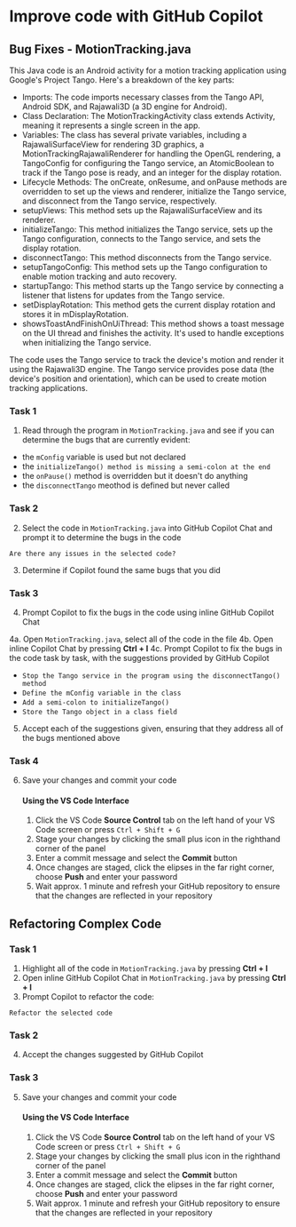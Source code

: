 # Improve code with GitHub Copilot

## Bug Fixes - MotionTracking.java

This Java code is an Android activity for a motion tracking application using Google's Project Tango. Here's a breakdown of the key parts:

- Imports: The code imports necessary classes from the Tango API, Android SDK, and Rajawali3D (a 3D engine for Android).
- Class Declaration: The MotionTrackingActivity class extends Activity, meaning it represents a single screen in the app.
- Variables: The class has several private variables, including a RajawaliSurfaceView for rendering 3D graphics, a MotionTrackingRajawaliRenderer for handling the OpenGL rendering, a TangoConfig for configuring the Tango service, an AtomicBoolean to track if the Tango pose is ready, and an integer for the display rotation.
- Lifecycle Methods: The onCreate, onResume, and onPause methods are overridden to set up the views and renderer, initialize the Tango service, and disconnect from the Tango service, respectively.
- setupViews: This method sets up the RajawaliSurfaceView and its renderer.
- initializeTango: This method initializes the Tango service, sets up the Tango configuration, connects to the Tango service, and sets the display rotation.
- disconnectTango: This method disconnects from the Tango service.
- setupTangoConfig: This method sets up the Tango configuration to enable motion tracking and auto recovery.
- startupTango: This method starts up the Tango service by connecting a listener that listens for updates from the Tango service.
- setDisplayRotation: This method gets the current display rotation and stores it in mDisplayRotation.
- showsToastAndFinishOnUiThread: This method shows a toast message on the UI thread and finishes the activity. It's used to handle exceptions when initializing the Tango service.

The code uses the Tango service to track the device's motion and render it using the Rajawali3D engine. The Tango service provides pose data (the device's position and orientation), which can be used to create motion tracking applications.

### Task 1

1. Read through the program in `MotionTracking.java` and see if you can determine the bugs that are currently evident: 

  - the `mConfig` variable is used but not declared
  - the `initializeTango() method is missing a semi-colon at the end`
  - the `onPause()` method is overridden but it doesn't do anything
  - the `disconnectTango` meothod is defined but never called

### Task 2

2. Select the code in `MotionTracking.java` into GitHub Copilot Chat and prompt it to determine the bugs in the code

```
Are there any issues in the selected code?
```

3. Determine if Copilot found the same bugs that you did

### Task 3

4. Prompt Copilot to fix the bugs in the code using inline GitHub Copilot Chat

  4a. Open `MotionTracking.java`, select all of the code in the file 
  4b. Open inline Copilot Chat by pressing **Ctrl + I**
  4c. Prompt Copilot to fix the bugs in the code task by task, with the suggestions provided by GitHub Copilot

  - `Stop the Tango service in the program using the disconnectTango() method`
  - `Define the mConfig variable in the class`
  - `Add a semi-colon to initializeTango()`
  - `Store the Tango object in a class field`

5. Accept each of the suggestions given, ensuring that they address all of the bugs mentioned above

### Task 4

6. Save your changes and commit your code 

    #### Using the VS Code Interface

    1. Click the VS Code **Source Control** tab on the left hand of your VS Code screen or press `Ctrl + Shift + G` 
    2. Stage your changes by clicking the small plus icon in the righthand corner of the panel
    3. Enter a commit message and select the **Commit** button
    4. Once changes are staged, click the elipses in the far right corner, choose **Push** and enter your password
    5. Wait approx. 1 minute and refresh your GitHub repository to ensure that the changes are reflected in your repository

## Refactoring Complex Code

### Task 1

1. Highlight all of the code in `MotionTracking.java` by pressing **Ctrl + I**
2. Open inline GitHub Copilot Chat in `MotionTracking.java` by pressing **Ctrl + I**
3. Prompt Copilot to refactor the code: 

```
Refactor the selected code
```

### Task 2

4. Accept the changes suggested by GitHub Copilot

### Task 3

5. Save your changes and commit your code

    #### Using the VS Code Interface

    1. Click the VS Code **Source Control** tab on the left hand of your VS Code screen or press `Ctrl + Shift + G` 
    2. Stage your changes by clicking the small plus icon in the righthand corner of the panel
    3. Enter a commit message and select the **Commit** button
    4. Once changes are staged, click the elipses in the far right corner, choose **Push** and enter your password
    5. Wait approx. 1 minute and refresh your GitHub repository to ensure that the changes are reflected in your repository
